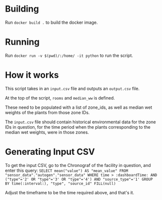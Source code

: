 # Building

Run `docker build .` to build the docker image.

# Running

Run `docker run -v $(pwd)/:/home/ -it python` to run the script.

# How it works

This script takes in an `input.csv` file and outputs an `output.csv` file.

At the top of the script, `rooms` and `median_ww` is defined.

These need to be populated with a list of zone_ids, as well as median wet weights of the plants from those zone IDs.

The `input.csv` file should contain historical environmental data for the zone IDs in question,
for the time period when the plants corresponding to the median wet weights, were in those zones.

# Generating Input CSV

To get the input CSV, go to the Chronograf of the facility in question, and enter this query:
`SELECT mean("value") AS "mean_value" FROM "sensor_data"."autogen"."sensor_data" WHERE time > :dashboardTime: AND ("type"='2' OR "type"='3' OR "type"='4') AND "source_type"='1' GROUP BY time(:interval:), "type", "source_id" FILL(null)`

Adjust the timeframe to be the time required above, and that's it.